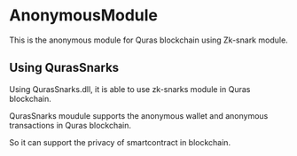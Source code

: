# AnonymousModule

This is the anonymous module for Quras blockchain using Zk-snark module.

## Using QurasSnarks

Using QurasSnarks.dll, it is able to use zk-snarks module in Quras blockchain.

QurasSnarks moudule supports the anonymous wallet and anonymous transactions in Quras blockchain.

So it can support the privacy of smartcontract in blockchain.
